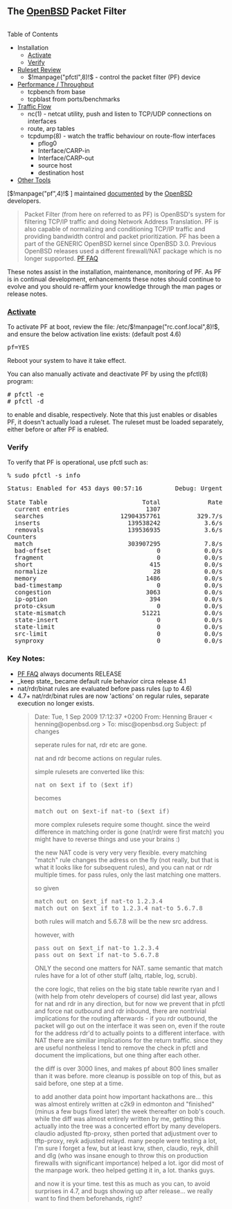 ## The <a href="http://www.openbsd.org">OpenBSD</a> Packet Filter 

<div style="float:right">

Table of Contents

<ul>
    <li>Installation
        <ul>
            <li><a href="#activate">Activate</a>
            <li><a href="#verify">Verify</a>
        </ul>
    </li>
    <li><a href="pf/ruleset.html">Ruleset Review</a>
        <ul>
            <li>$!manpage("pfctl",8)!$  - control the packet filter (PF) device
        </ul>
    </li>
    <li><a href="pf/performance.html">Performance / Throughput</a>
        <ul>
            <li>tcpbench from base
            <li> tcpblast from ports/benchmarks
        </ul>
    </li>
    <li><a href="pf/flow.html">Traffic Flow</a>
        <ul>
            <li> nc(1) - netcat utility, push and listen to TCP/UDP connections on interfaces
            <li> route, arp tables
            <li>tcpdump(8) - watch the traffic behaviour on route-flow interfaces
                <ul>
                    <li> pflog0
                    <li> Interface/CARP-in
                    <li> Interface/CARP-out
                    <li> source host
                    <li> destination host
                </ul>
            </li>
        </ul>
    <li><a href="pf/other.html">Other Tools</a>
</ul>

</div>


[$!manpage("pf",4)!$ ] 
maintained <a href="http://www.openbsd.org/faq/pf/index.html">documented</a> by the <a href="http://www.openbsd.org">OpenBSD</a> developers.

<blockquote>Packet Filter (from here on referred to as PF) is OpenBSD's system 
for filtering TCP/IP traffic and doing Network Address Translation. 
PF is also capable of normalizing and conditioning TCP/IP traffic and 
providing bandwidth control and packet prioritization. PF has been a 
part of the GENERIC OpenBSD kernel since OpenBSD 3.0. Previous 
OpenBSD releases used a different firewall/NAT package which is 
no longer supported. 
<a href="http://www.openbsd.org/faq/pf/index.html">PF FAQ</a></blockquote>

These notes assist in the installation, maintenance, monitoring of PF. As PF is in continual
development, enhancements these notes should continue to evolve and you should 
re-affirm your knowledge through the man pages or release notes.

### <a name="activate"><a href="http://www.openbsd.org/faq/pf/config.html">Activate</a></a>

To activate PF at boot, review the file: /etc/$!manpage("rc.conf.local",8)!$, 
and ensure the below activation line exists: (default post 4.6)

<pre class="screen-output">
pf=YES
</pre>


Reboot your system to have it take effect. 

You can also manually activate and deactivate PF by using the pfctl(8) program: 

<pre class="command-line">
# pfctl -e
# pfctl -d
</pre>




to enable and disable, respectively. Note that this just enables or disables PF, 
it doesn't actually load a ruleset. The ruleset must be loaded separately, either 
before or after PF is enabled. 

### <a name="verify">Verify</a>

To verify that PF is operational, use pfctl such as:

<pre class="command-line">
% sudo pfctl -s info
</pre>


<pre class="screen-output">
Status: Enabled for 453 days 00:57:16         Debug: Urgent

State Table                          Total             Rate
  current entries                     1307
  searches                     12904357761          329.7/s
  inserts                        139538242            3.6/s
  removals                       139536935            3.6/s
Counters
  match                          303907295            7.8/s
  bad-offset                             0            0.0/s
  fragment                               0            0.0/s
  short                                415            0.0/s
  normalize                             28            0.0/s
  memory                              1486            0.0/s
  bad-timestamp                          0            0.0/s
  congestion                          3063            0.0/s
  ip-option                            394            0.0/s
  proto-cksum                            0            0.0/s
  state-mismatch                     51221            0.0/s
  state-insert                           0            0.0/s
  state-limit                            0            0.0/s
  src-limit                              0            0.0/s
  synproxy                               0            0.0/s
</pre>

### Key Notes:

<ul>
    <li><a href="http://www.openbsd.org/faq/pf/index.html">PF FAQ</a> always documents RELEASE
    <li>_keep state_ became default rule behavior circa release 4.1
    <li>nat/rdr/binat rules are evaluated before pass rules (up to 4.6)
    <li>4.7+ nat/rdr/binat rules are now 'actions' on regular rules, separate execution no longer exists.
    
<blockquote>
Date: Tue, 1 Sep 2009 17:12:37 +0200
From: Henning Brauer < henning@openbsd.org >
To: misc@openbsd.org
Subject: pf changes

seperate rules for nat, rdr etc are gone.

nat and rdr become actions on regular rules.

simple rulesets are converted like this:

<pre class="config-file">
nat on $ext_if to ($ext_if)
</pre>
becomes
<pre class="config-file">
match out on $ext-if nat-to ($ext_if)
</pre>

more complex rulesets require some thought. since the weird
difference in matching order is gone (nat/rdr were first match) you
might have to reverse things and use your brains  :) 

the new NAT code is very very very flexible. every matching "match"
rule changes the adress on the fly (not really, but that is what it
looks like for subsequent rules), and you can nat or rdr multiple times.
for pass rules, only the last matching one matters.

so given
<pre class="config-file">
match out on $ext_if nat-to 1.2.3.4
match out on $ext_if to 1.2.3.4 nat-to 5.6.7.8
</pre>
both rules will match and 5.6.7.8 will be the new src address.

however, with
<pre class="config-file">
pass out on $ext_if nat-to 1.2.3.4
pass out on $ext_if nat-to 5.6.7.8
</pre>

ONLY the second one matters for NAT. same semantic that match rules
have for a lot of other stuff (altq, rtable, log, scrub).

the core logic, that relies on the big state table rewrite ryan and I
(with help from otehr developers of course) did last year, allows for
nat and rdr in any direction, but for now we prevent that in pfctl and
force nat outbound and rdr inbound, there are nontrivial implications
for the routing afterwards - if you rdr outbound, the packet will go
out on the interface it was seen on, even if the route for the address
rdr'd to actually points to a different interface. with NAT there are
similiar implications for the return traffic. since they are useful
nontheless I tend to remove the check in pfctl and document the
implications, but one thing after each other.

the diff is over 3000 lines, and makes pf about 800 lines smaller
than it was before. more cleanup is possible on top of this, but as
said before, one step at a time.

to add another data point how important hackathons are... this was
almost entirely written at c2k9 in edmonton and "finished" (minus a
few bugs fixed later) the week thereafter on bob's couch. while the
diff was almost entirely written by me, getting this actually into the
tree was a concerted effort by many developers. claudio adjusted ftp-proxy,
sthen ported that adjustment over to tftp-proxy, reyk adjusted relayd.
many people were testing a lot, I'm sure I forget a few, but at least
krw, sthen, claudio, reyk, dhill and dlg (who was insane enough to
throw this on production firewalls with significant importance) helped
a lot. igor did most of the manpage work. theo helped getting it in, a
lot. thanks guys.

and now it is your time. test this as much as you can, to avoid
surprises in 4.7, and bugs showing up after release... we really want
to find them beforehands, right?    
    </blockquote>
</ul>
